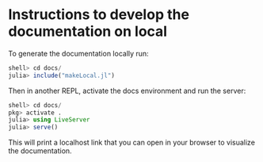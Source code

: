 # Instructions to develop the documentation on local

To generate the documentation locally run:
```julia
shell> cd docs/
julia> include("makeLocal.jl")
```

Then in another REPL, activate the docs environment and run the server:
```julia
shell> cd docs/
pkg> activate .
julia> using LiveServer
julia> serve()
```

This will print a localhost link that you can open in your browser to visualize the documentation.
